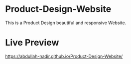 # Product-Design-Website


This is a Product Design beautiful and responsive Website.


# Live Preview


https://abdullah-nadir.github.io/Product-Design-Website/
